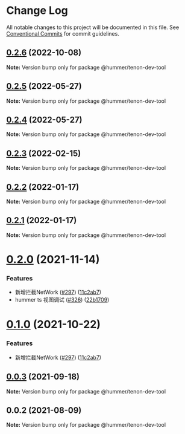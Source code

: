 # Change Log

All notable changes to this project will be documented in this file.
See [Conventional Commits](https://conventionalcommits.org) for commit guidelines.

## [0.2.6](https://github.com/didi/Hummer/compare/@hummer/tenon-dev-tool@0.2.3...@hummer/tenon-dev-tool@0.2.6) (2022-10-08)

**Note:** Version bump only for package @hummer/tenon-dev-tool





## [0.2.5](https://github.com/didi/Hummer/compare/@hummer/tenon-dev-tool@0.2.4...@hummer/tenon-dev-tool@0.2.5) (2022-05-27)

**Note:** Version bump only for package @hummer/tenon-dev-tool





## [0.2.4](https://github.com/didi/Hummer/compare/@hummer/tenon-dev-tool@0.2.3...@hummer/tenon-dev-tool@0.2.4) (2022-05-27)

**Note:** Version bump only for package @hummer/tenon-dev-tool





## [0.2.3](https://github.com/didi/Hummer/compare/@hummer/tenon-dev-tool@0.2.2...@hummer/tenon-dev-tool@0.2.3) (2022-02-15)

**Note:** Version bump only for package @hummer/tenon-dev-tool





## [0.2.2](https://github.com.cnpmjs.org/didi/Hummer/compare/@hummer/tenon-dev-tool@0.2.0...@hummer/tenon-dev-tool@0.2.2) (2022-01-17)

**Note:** Version bump only for package @hummer/tenon-dev-tool





## [0.2.1](https://github.com.cnpmjs.org/didi/Hummer/compare/@hummer/tenon-dev-tool@0.2.0...@hummer/tenon-dev-tool@0.2.1) (2022-01-17)

**Note:** Version bump only for package @hummer/tenon-dev-tool





# [0.2.0](https://github.com.cnpmjs.org/didi/Hummer/compare/@hummer/tenon-dev-tool@0.0.3...@hummer/tenon-dev-tool@0.2.0) (2021-11-14)


### Features

* 新增拦截NetWork ([#297](https://github.com.cnpmjs.org/didi/Hummer/issues/297)) ([11c2ab7](https://github.com.cnpmjs.org/didi/Hummer/commit/11c2ab783096b9802f05f54c8c80d638b6d9a89e))
* hummer ts 视图调试 ([#326](https://github.com.cnpmjs.org/didi/Hummer/issues/326)) ([22b1709](https://github.com.cnpmjs.org/didi/Hummer/commit/22b17093eea7aa6459bf7c83c97aeefc8e9ec12f))





# [0.1.0](https://github.com.cnpmjs.org/didi/Hummer/compare/@hummer/tenon-dev-tool@0.0.3...@hummer/tenon-dev-tool@0.1.0) (2021-10-22)


### Features

* 新增拦截NetWork ([#297](https://github.com.cnpmjs.org/didi/Hummer/issues/297)) ([11c2ab7](https://github.com.cnpmjs.org/didi/Hummer/commit/11c2ab783096b9802f05f54c8c80d638b6d9a89e))





## [0.0.3](https://github.com.cnpmjs.org/didi/Hummer/compare/@hummer/tenon-dev-tool@0.0.2...@hummer/tenon-dev-tool@0.0.3) (2021-09-18)

**Note:** Version bump only for package @hummer/tenon-dev-tool





## 0.0.2 (2021-08-09)

**Note:** Version bump only for package @hummer/tenon-dev-tool
